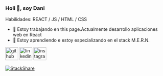 ### Holi 👋, soy Dani

Habilidades: REACT / JS / HTML / CSS

- 🔭 Estoy trabajando en this page.Actualmente desarrollo aplicaciones web en React 
- 🌱 Estoy aprendiendo e estoy especializando en el stack M.E.R.N. 


[<img src='https://cdn.jsdelivr.net/npm/simple-icons@3.0.1/icons/github.svg' alt='github' height='40'>](https://github.com/danillano)  [<img src='https://cdn.jsdelivr.net/npm/simple-icons@3.0.1/icons/linkedin.svg' alt='linkedin' height='40'>](https://www.linkedin.com/in/daniela-llano/)  [<img src='https://cdn.jsdelivr.net/npm/simple-icons@3.0.1/icons/instagram.svg' alt='instagram' height='40'>](https://www.instagram.com/daaniillano/)  


[![StackShare](http://img.shields.io/badge/tech-stack-0690fa.svg?style=flat)](https://stackshare.io/danillano97/my-stack)
